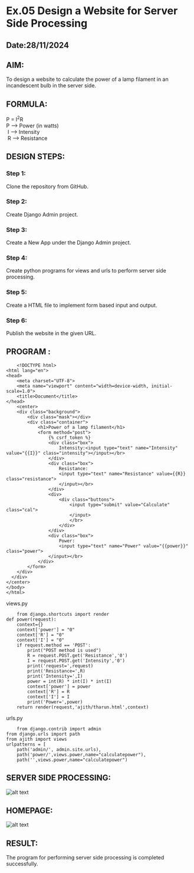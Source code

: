 # Ex.05 Design a Website for Server Side Processing
## Date:28/11/2024

## AIM:
 To design a website to calculate the power of a lamp filament in an incandescent bulb in the server side. 


## FORMULA:
P = I<sup>2</sup>R
<br> P --> Power (in watts)
<br> I --> Intensity
<br> R --> Resistance

## DESIGN STEPS:

### Step 1:
Clone the repository from GitHub.

### Step 2:
Create Django Admin project.

### Step 3:
Create a New App under the Django Admin project.

### Step 4:
Create python programs for views and urls to perform server side processing.

### Step 5:
Create a HTML file to implement form based input and output.

### Step 6:
Publish the website in the given URL.

## PROGRAM :
```
    <!DOCTYPE html>
<html lang="en">
<head>
    <meta charset="UTF-8">
    <meta name="viewport" content="width=device-width, initial-scale=1.0">
    <title>Document</title>
</head>
    <center>
    <div class="background">
        <div class="mask"></div>
        <div class="container">
            <h1>Power of a lamp filament</h1>
            <form method="post">
                {% csrf_token %}
                <div class="box">
                    Intensity:<input type="text" name="Intensity" value="{{I}}" class="intensity"></input></br>
                </div>
                <div class="box">
                    Resistance:
                    <input type="text" name="Resistance" value={{R}} class="resistance">
                    </input></br>
                </div>
                <div>
                    <div class="buttons">
                        <input type="submit" value="Calculate" class="cal">
                        </input>
                        </br>
                    </div>
                </div>
                <div class="box">
                    Power:
                    <input type="text" name="Power" value="{{power}}" class="power">
                </input></br>
            </div>
        </form>
    </div>
  </div>
</center>
</body>
</html>
```
views.py
```
    from django.shortcuts import render 
def power(request): 
    context={} 
    context['power'] = "0" 
    context['R'] = "0" 
    context['I'] = "0" 
    if request.method == 'POST': 
        print("POST method is used")
        R = request.POST.get('Resistance','0')
        I = request.POST.get('Intensity','0')
        print('request=',request) 
        print('Resistance=',R) 
        print('Intensity=',I) 
        power = int(R) * int(I) * int(I)
        context['power'] = power
        context['R'] = R
        context['I'] = I
        print('Power=',power) 
    return render(request,'ajith/tharun.html',context)

```
urls.py
```
    from django.contrib import admin 
from django.urls import path 
from ajith import views 
urlpatterns = [ 
    path('admin/', admin.site.urls), 
    path('power/',views.power,name="calculatepower"),
    path('',views.power,name="calculatepower")
````

## SERVER SIDE PROCESSING:
![alt text](<Screenshot 2024-11-28 224639.png>)
                      

## HOMEPAGE:
![alt text](<Screenshot 2024-11-28 224512.png>)

## RESULT:
The program for performing server side processing is completed successfully.
